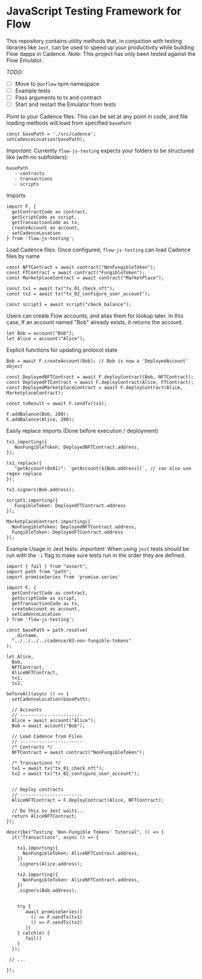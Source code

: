 # JavaScript Testing Framework for Flow

This repository contains utility methods that, in conjuction with testing libraries like `Jest`,
can be used to speed up your productivity while building Flow dapps in Cadence. 
_Note:_ This project has only been tested against the Flow Emulator.


*TODO:*
- [ ] Move to `@onflow` npm namespace
- [ ] Example tests
- [ ] Pass arguments to tx and contract
- [ ] Start and restart the Emulator from tests

Point to your Cadence files. This can be set at any point in code, and file loading methods will load from specified `basePath`
```
const basePath = './src/cadence';
setCadenceLocation(basePath);
```
*Important:* Currently `flow-js-testing` expects your folders to be structured like (with no subfolders): 
```
basePath
   - contracts
   - transactions
   - scripts
```

Imports
```
import F, {
  getContractCode as contract,
  getScriptCode as script,
  getTransactionCode as tx,
  createAccount as account,
  setCadenceLocation
} from 'flow-js-testing';
```


Load Cadence files. Once configured, `flow-js-testing` can load Cadence files by name
```
const NFTContract = await contract("NonFungibleToken");
const FTContract = await contract("FungibleToken");
const MarketplaceContract = await contract("MarketPlace");

const tx1 = await tx("tx_01_check_nft");
const tx2 = await tx("tx_02_configure_user_account");

const script1 = await script("check_balance");
```

Users can create Flow accounts, and alias them for lookup later. In this case, If an account named "Bob" already exists, it returns the account.

```
let Bob = account("Bob");
let Alice = account("Alice");
```



Explicit functions for updating protocol state
```
Bob = await F.createAccount(Bob); // Bob is now a 'DeployedAccount' object

const DeployedNFTContract = await F.deployContract(Bob, NFTContract);
const DeployedFTContract = await F.deployContract(Alice, FTContract);
const DeployedMarketplaceContract = await F.deployContract(Alice, MarketplaceContract);

const txResult = await F.sendTx(tx1);

F.addBalance(Bob, 200);
F.addBalance(Alice, 200);

```

Easily replace imports (Done before execution / deployment)

```
tx1.importing({
   NonFungibleToken: DeployedNFTContract.address,
});

tx1.replace({
   "getAccount(0x01)": `getAccount(${Bob.address})`, // can also use regex replace
});

tx1.signers(Bob.address);

script1.importing({
   FungibleToken: DeployedFTContract.address
});

MarketplaceContract.importing({
  NonFungibleToken: DeployedNFTContract.address,
  FungibleToken: DeployedFTContract.address
});
```

Example Usage in Jest tests: *important:* When using `jest` tests should be run with the `-i` flag to make sure tests run in the order they are defined.
```
import { fail } from "assert";
import path from "path";
import promiseSeries from 'promise.series'

import F, {
  getContractCode as contract,
  getScriptCode as script,
  getTransactionCode as tx,
  createAccount as account,
  setCadenceLocation
} from 'flow-js-testing';

const basePath = path.resolve(
  __dirname,
  "../../../../cadence/03-non-fungible-tokens"
);

let Alice,
  Bob,
  NFTContract,
  AliceNFTContract,
  tx1,
  tx2,

beforeAll(async () => {
  setCadenceLocation(basePath);

  // Accounts
  // -----------------------
  Alice = await account("Alice");
  Bob = await account("Bob");

  // Load Cadence from Files
  // -----------------------
  /* Contracts */
  NFTContract = await contract("NonFungibleToken");

  /* Transactions */
  tx1 = await tx("tx_01_check_nft");
  tx2 = await tx("tx_02_configure_user_account");

 
  // Deploy contracts
  // -----------------------
  AliceNFTContract = F.deployContract(Alice, NFTContract);
   
  // Do this so Jest waits...
  return AliceNFTContract;
});

describe("Testing 'Non-Fungible Tokens' Tutorial", () => {
  it("Transactions", async () => {

    tx1.importing({
      NonFungibleToken: AliceNFTContract.address,
    })
    .signers(Alice.address);
    
    tx2.importing({
      NonFungibleToken: AliceNFTContract.address,
    })
    .signers(Bob.address);


    try {
       await promiseSeries([
         () => F.sendTx(tx1)
         () => F.sendTx(tx2)
       ])
    } catch(e) {
       fail()      
    }
  });

 // ...

});
```

